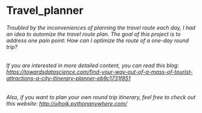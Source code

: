 # Travel_planner

###### Troubled by the inconveniences of planning the travel route each day, I had an idea to automize the travel route plan. The goal of this project is to address one pain point: How can I optimize the route of a one-day round trip?
###### If you are interested in more detailed content, you can read this blog: https://towardsdatascience.com/find-your-way-out-of-a-mass-of-tourist-attractions-a-city-itinerary-planner-eb9c1731f851
###### Also, if you want to plan your own round trip itinerary, feel free to check out this website: http://uihojk.pythonanywhere.com/
